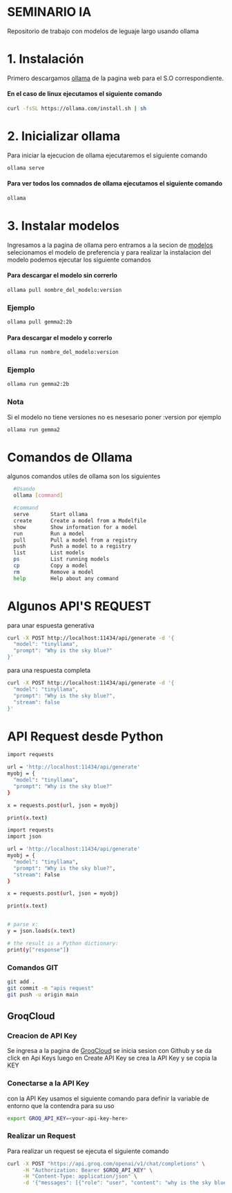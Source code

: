 # SEMINARIO IA

Repositorio de trabajo con modelos de leguaje largo usando ollama

# 1. Instalación
Primero descargamos [ollama](https://ollama.com/download) de la pagina web para el S.O correspondiente.

#### En el caso de linux ejecutamos el siguiente comando

```bash
curl -fsSL https://ollama.com/install.sh | sh
```
# 2. Inicializar ollama

Para iniciar la ejecucion de ollama ejecutaremos el siguiente comando

```bash
ollama serve
```
#### Para ver todos los comnados de ollama ejecutamos el siguiente comando

```bash
ollama
```

# 3. Instalar modelos
Ingresamos a la pagina de ollama pero entramos a la secion de [modelos](https://ollama.com/library) selecionamos el modelo de preferencia y para realizar la instalacion del modelo podemos ejecutar los siguiente comandos

#### Para descargar el modelo sin correrlo 

```bash
ollama pull nombre_del_modelo:version
```
### Ejemplo
```bash
ollama pull gemma2:2b
```
#### Para descargar el modelo y correrlo 

```bash
ollama run nombre_del_modelo:version
```
### Ejemplo
```bash
ollama run gemma2:2b
```

### Nota
Si el modelo no tiene versiones no es nesesario poner :version por ejemplo

```bash
ollama run gemma2
```

# Comandos de Ollama

algunos comandos utiles de ollama son los siguientes
```bash
  #Usando
  ollama [command]

  #command
  serve       Start ollama
  create      Create a model from a Modelfile
  show        Show information for a model
  run         Run a model
  pull        Pull a model from a registry
  push        Push a model to a registry
  list        List models
  ps          List running models
  cp          Copy a model
  rm          Remove a model
  help        Help about any command
```

# Algunos API'S REQUEST 

para unar espuesta generativa

```bash
curl -X POST http://localhost:11434/api/generate -d '{
  "model": "tinyllama",
  "prompt": "Why is the sky blue?"
}'
```
para una respuesta completa

```bash
curl -X POST http://localhost:11434/api/generate -d '{
  "model": "tinyllama",
  "prompt": "Why is the sky blue?",
  "stream": false
}'
```
# API Request desde Python

```bash
import requests

url = 'http://localhost:11434/api/generate'
myobj = {
  "model": "tinyllama",
  "prompt": "Why is the sky blue?"
}

x = requests.post(url, json = myobj)

print(x.text)
```


```bash
import requests
import json

url = 'http://localhost:11434/api/generate'
myobj = {
  "model": "tinyllama",
  "prompt": "Why is the sky blue?",
  "stream": False
}

x = requests.post(url, json = myobj)

print(x.text)


# parse x:
y = json.loads(x.text)

# the result is a Python dictionary:
print(y["response"])
```


### Comandos GIT

```bash
git add .
git commit -m "apis request"
git push -u origin main
```

## GroqCloud
### Creacion de API Key
Se ingresa a la pagina de [GroqCloud](https://console.groq.com/) se inicia sesion con Github y se da click en Api Keys luego en Create API Key se crea la API Key y se copia la KEY

### Conectarse a la API Key
con la API Key usamos el siguiente comando para definir la variable de entorno que la contendra para su uso

```bash
export GROQ_API_KEY=<your-api-key-here>
```

### Realizar un Request

Para realizar un request se ejecuta el siguiente comando
```bash
curl -X POST "https://api.groq.com/openai/v1/chat/completions" \
     -H "Authorization: Bearer $GROQ_API_KEY" \
     -H "Content-Type: application/json" \
     -d '{"messages": [{"role": "user", "content": "why is the sky blue"}], "model": "llama3-8b-8192"}'
```